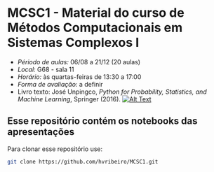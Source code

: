 # MCSC1 - Material do curso de Métodos Computacionais em Sistemas Complexos I

- *Périodo de aulas:* 06/08 a 21/12 (20 aulas)
- *Local:* G68 - sala 11
- *Horário:* às quartas-feiras de 13:30 a 17:00
- *Forma de avaliação:* a definir
- Livro texto: José Unpingco, *Python for Probability, Statistics, and Machine Learning*, Springer (2016).
[![Alt Text](https://images.springer.com/sgw/books/medium/9783319307152.jpg)]()


## Esse repositório contém os notebooks das apresentações

Para clonar esse repositório use:
```sh
git clone https://github.com/hvribeiro/MCSC1.git 
```
